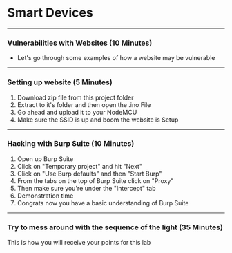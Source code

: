 # **Smart Devices**
---
### Vulnerabilities with Websites (10 Minutes)
- Let's go through some examples of how a website may be vulnerable
---
### Setting up website (5 Minutes)
1. Download zip file from this project folder
2. Extract to it's folder and then open the .ino File
3. Go ahead and upload it to your NodeMCU
4. Make sure the SSID is up and boom the website is Setup
---
### Hacking with Burp Suite (10 Minutes)
1. Open up Burp Suite
2. Click on "Temporary project" and hit "Next"
3. Click on "Use Burp defaults" and then "Start Burp"
4. From the tabs on the top of Burp Suite click on "Proxy"
5. Then make sure you're under the "Intercept" tab
6. Demonstration time
7. Congrats now you have a basic understanding of Burp Suite
---
### Try to mess around with the sequence of the light (35 Minutes)
This is how you will receive your points for this lab
